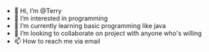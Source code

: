 - 👋 Hi, I’m @Terry
- 👀 I’m interested in programming
- 🌱 I’m currently learning basic programming like java
- 💞️ I’m looking to collaborate on project with anyone who's willing 
- 📫 How to reach me via email

<!---
Terr0y/Terr0y is a ✨ special ✨ repository because its `README.md` (this file) appears on your GitHub profile.
You can click the Preview link to take a look at your changes.
--->

